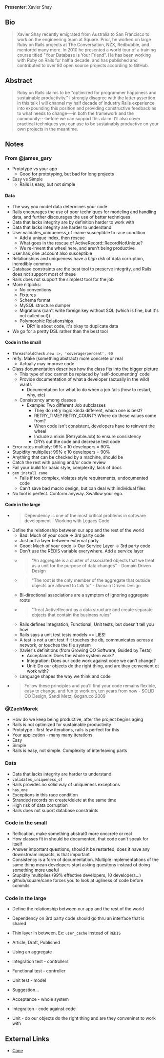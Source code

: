**Presenter:** Xavier Shay

## Bio

> Xavier Shay recently emigrated from Australia to San Francisco to work on the engineering team at Square. Prior, he worked on large Ruby on Rails projects at The Conversation, NZX, Redbubble, and mentored many more. In 2010 he presented a world tour of a training course titled "Your Database Is Your Friend". He has been working with Ruby on Rails for half a decade, and has published and contributed to over 80 open source projects according to GitHub.

## Abstract

> Ruby on Rails claims to be "optimized for programmer happiness and sustainable productivity." I strongly disagree with the latter assertion. In this talk I will channel my half decade of industry Rails experience into expounding this position and providing constructive feedback as to what needs to change---in both the framework and the community---before we can support this claim. I'll also cover practical techniques you can use to be sustainably productive on your own projects in the meantime.

## Notes

### From @james\_gary

* Prototype vs your app
  * Good for prototyping, but bad for long projects
* Easy vs Simple
  * Rails is easy, but not simple
#### Data
  * The way you model data determines your code
  * Rails encourages the use of poor techniques for modeling and handling data, and further discourages the use of better techniques
  * Data that lacks integrity are by definition harder to work with
  * Data that lacks integrity are harder to understand
  * User.validates_uniqueness_of :name susceptible to race condition
    * Add a unique index, then rescue
    * What goes in the rescue of ActiveRecord::RecordNotUnique?
    * We re-invent the wheel here, and aren't being productive
  * User.has_one :account also susceptible
  * Relationships and uniqueness have a *high risk* of data corruption, incredibly common
  * Database constraints are the best tool to preserve integrity, and Rails does not support most of these
  * Rails does not support the simplest tool for the job
  * More nitpicks:
    * No conventions
    * Fixtures
    * Schema format
    * MySQL structure dumper
    * Migrations (can't write foreign key without SQL (which is fine, but it's not called out))
    * Polymorphic Relationships
      * DRY is about code, it's okay to duplicate data
  * We go for a pretty DSL rather than the best tool
#### Code in the small
  * `ThreasholdCheck.new :>, 'coverage/percent', 90`
  * reify: Make (something abstract) more concrete or real
    * Actually may improve code
* Class documentation describes how the class fits into the bigger picture
  * This type of doc cannot be replaced by 'self-documenting' code
  * Provide documentation of what a developer (actually in the wild) wants
    * Documentation for what to do when a job fails (how to restart, why, etc)
  * Consistency among classes
    * Example: Two different Job subclasses
      * They do retry logic kinda different, which one is best?
      * RETRY_TIME? RETRY_COUNT? Where do these values come from?
      * When code isn't consistent, developers have to reinvent the wheel
      * Include a mixin (RetryableJob) to ensure consistency
      * DRYs out the code and decrease test code
* Error rates multiply: 99% x 10 developers = 90%
* Stupidity multiplies: 99% x 10 developers = 90%
* Anything that can be checked by a machine, should be
* Catch the rest with pairing and/or code review
* Fail your build for basic style, complexity, lack of docs
* `gem install cane`
  * Fails if too complex, violates style requirements, undocumented code
  * Can't save bad macro design, but can deal with individual files
* No tool is perfect. Conform anyway. Swallow your ego.
#### Code in the large
  * > Dependency is one of the most critical problems in software development - Working with Legacy Code
* Define the relationship between our app and the rest of the world
  * Bad: Much of your code -> 3rd party code
  * Just put a layer between external party
  * Good: Much of your code -> Our Service Layer -> 3rd party code
  * Don't use the REDIS variable everywhere. Add a service layer
  * > "An aggregate is a cluster of associated objects that we treat as a unit for the purpose of data changes" - Domain Driven Design
  * > "The root is the only member of the aggregate that outside objects are allowed to talk to" - Domain Driven Design
  * Bi-directional associations are a symptom of ignoring aggregate roots
  * > "Treat ActiveRecord as a data structure and create separate objects that contain the business rules"
  * Rails defines Integration, Functional, Unit tests, but doesn't tell you how
  * Rails says a unit test tests models == LIES!
  * A test is not a unit test if it touches the db, communicates across a network, or touches the file system
  * Xavier's definitions (from Growing OO Software, Guided by Tests)
    * Acceptance: Does the whole system work?
    * Integration: Does our code work against code we can't change?
    * Unit: Do our objects do the right thing, and are they convenient ot work with?
  * Language shapes the way we think and code
* > Follow these principles and you'll find your code remains flexible, easy to change, and fun to work on, ten years from now - SOLID OO Design, Sandi Metz, Gogaruco 2009

### @ZachMorek

* How do we keep being productive, after the project begins aging
* Rails is not optimized for sustainable productivity
* Prototype - first few iterations, rails is perfect for this
* Your application - many many iterations
* Easy 
* Simple
* Rails is easy, not simple. Complexity of interleaving parts

### Data

* Data that lacks integrity are harder to understand
* `validates_uniqueness_of`
* Rails provides no solid way of uniqueness exceptions
* `has_one`
* Exceptions in this race condition
* Stranded records on create/delete at the same time
* High risk of data corruption
* Rails does not suport database constraints

### Code in the small

* Reification, make something abstrat0 more onccrete or real
* How classes fit in should be documented, that code can't speak for itself
* Answer important questions, should it be restarted, does it have any downstream impacts, is that important
* Consistency is a form of documentation. Multiple implementations of the same thing mean developers start asking quesitons instead of doing something more useful
* Stupidity multiplies (99% effective developers, 10 developers...)
* github/square/cane forces you to look at ugliness of code before commits

### Code in the large

* Define the relationship between our app and the rest of the world

* Dependency on 3rd party code should go thru an interface that is shared
* Thin layer in between.  Ex: `user_cache` instead of `REDIS`

* Article, Draft, Published 
* Using an aggregate

* Integration test - controllers
* Functional test - controller
* Unit test - model

* Suggestion...
* Acceptance - whole system
* Integraiton - code against code
* Unit - do our objects do the right thing and are they conveninet to work with

## External Links

* [Cane](https://github.com/square/cane)

